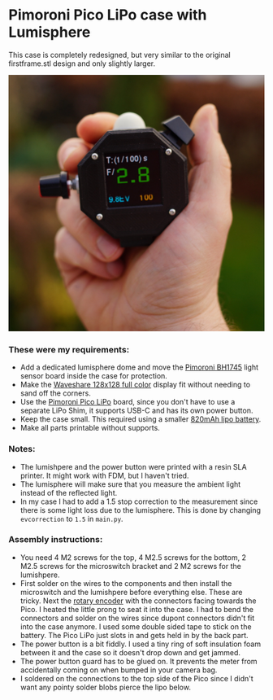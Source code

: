 # Pimoroni Pico LiPo case with Lumisphere

This case is completely redesigned, but very similar to the original firstframe.stl design and only slightly larger.

![Front](front.jpg)

### These were my requirements:
- Add a dedicated lumisphere dome and move the [Pimoroni BH1745](https://shop.pimoroni.com/products/bh1745-luminance-and-colour-sensor-breakout?variant=12767599755347) light sensor board inside the case for protection.
- Make the [Waveshare 128x128 full color](https://www.amazon.de/-/en/gp/product/B07DB5YFGW/ref=ppx_yo_dt_b_asin_title_o08_s00?ie=UTF8&psc=1) display fit without needing to sand off the corners.
- Use the [Pimoroni Pico LiPo](https://shop.pimoroni.com/products/pimoroni-pico-lipo?variant=39386149093459) board, since you don't have to use a separate LiPo Shim, it supports USB-C and has its own power button.
- Keep the case small. This required using a smaller [820mAh lipo battery](https://www.amazon.de/gp/product/B082152887).
- Make all parts printable without supports.

### Notes:
- The lumishpere and the power button were printed with a resin SLA printer. It might work with FDM, but I haven't tried.
- The lumisphere will make sure that you measure the ambient light instead of the reflected light.
- In my case I had to add a 1.5 stop correction to the measurement since there is some light loss due to the lumisphere. This is done by changing `evcorrection` to `1.5` in `main.py`.

### Assembly instructions:
- You need 4 M2 screws for the top, 4 M2.5 screws for the bottom, 2 M2.5 screws for the microswitch bracket and 2 M2 screws for the lumishpere.
- First solder on the wires to the components and then install the microswitch and the lumishpere before everything else. These are tricky. Next the [rotary encoder](https://www.berrybase.de/drehregler/rotary-encoder-mit-breakoutboard) with the connectors facing towards the Pico. I heated the little prong to seat it into the case. I had to bend the connectors and solder on the wires since dupont connectors didn't fit into the case anymore. I used some double sided tape to stick on the battery. The Pico LiPo just slots in and gets held in by the back part.
- The power button is a bit fiddly. I used a tiny ring of soft insulation foam between it and the case so it doesn't drop down and get jammed.
- The power button guard has to be glued on. It prevents the meter from accidentally coming on when bumped in your camera bag.
- I soldered on the connections to the top side of the Pico since I didn't want any pointy solder blobs pierce the lipo below.
